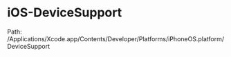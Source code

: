 # iOS-DeviceSupport

Path: /Applications/Xcode.app/Contents/Developer/Platforms/iPhoneOS.platform/DeviceSupport
